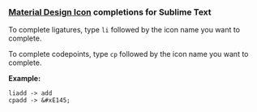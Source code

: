 ### [Material Design Icon](http://www.emoji-cheat-sheet.com/) completions for Sublime Text

To complete ligatures, type `li` followed by the icon name you want to complete.

To complete codepoints, type `cp` followed by the icon name you want to complete.

**Example:**

```
liadd -> add
cpadd -> &#xE145;
```
